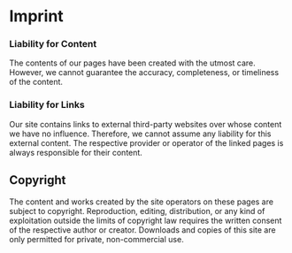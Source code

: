 # Imprint


### Liability for Content  
The contents of our pages have been created with the utmost care. However, we cannot guarantee the accuracy, completeness, or timeliness of the content.  


### Liability for Links  
Our site contains links to external third-party websites over whose content we have no influence. Therefore, we cannot assume any liability for this external content. The respective provider or operator of the linked pages is always responsible for their content.  


## Copyright  
The content and works created by the site operators on these pages are subject to copyright. Reproduction, editing, distribution, or any kind of exploitation outside the limits of copyright law requires the written consent of the respective author or creator. Downloads and copies of this site are only permitted for private, non-commercial use.

<!-- DOC-META
ai:
- chatgpt4o
category: meta
cuid2: cm7nnohnq0000b1vf2pox77sb
date: 2025-01-31 19:43
displaytitle: Imprint
doclang: en
docsource: de/cm6l44xe300007qvfv1cyc6ul
index: '250131'
inquisitor: Martin Schlott
licence: CC BY-NC-ND 4.0
summary: "This imprint applies to the following domains:  \n- [KI-Inquisitor.com](https://ki-inquisitor.com)\
  \  \n- [AI-Inquisitor.com](https://ai-inquisitor.com)"
tags: []
translatorai: chatgpt4o
uihints: []
validator: []
-->